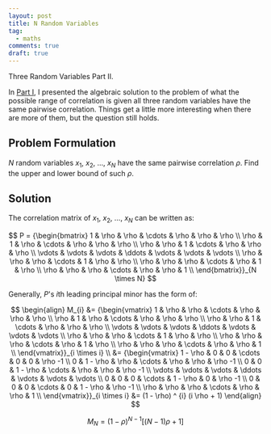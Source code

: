 ```yaml
---
layout: post
title: N Random Variables
tag:
  - maths
comments: true
draft: true
---
```

Three Random Variables Part II.

In [Part I](/Three-Random-Variables/), I presented the algebraic solution to the problem of what the possible range of correlation is given all three random variables have the same pairwise correlation. Things get a little more interesting when there are more of them, but the question still holds. 

## Problem Formulation
$N$ random variables $x_1$, $x_2$, ..., $x_N$ have the same pairwise correlation $\rho$. Find the upper and lower bound of such $\rho$.

## Solution
The correlation matrix of $x_1$, $x_2$, ..., $x_N$ can be written as:

$$
P = {\begin{bmatrix} 
1      & \rho   & \rho   & \cdots & \rho   & \rho   & \rho   \\
\rho   & 1      & \rho   & \cdots & \rho   & \rho   & \rho   \\
\rho   & \rho   & 1      & \cdots & \rho   & \rho   & \rho   \\
\vdots & \vdots & \vdots & \ddots & \vdots & \vdots & \vdots \\
\rho   & \rho   & \rho   & \cdots & 1      & \rho   & \rho   \\
\rho   & \rho   & \rho   & \cdots & \rho   & 1      & \rho   \\
\rho   & \rho   & \rho   & \cdots & \rho   & \rho   & 1      \\
\end{bmatrix}}_{N \times N}
$$

Generally, $P$'s $i$th leading principal minor has the form of:

$$
\begin{align}
M_{i} &= {\begin{vmatrix} 
1      & \rho   & \rho   & \cdots & \rho   & \rho   & \rho   \\
\rho   & 1      & \rho   & \cdots & \rho   & \rho   & \rho   \\
\rho   & \rho   & 1      & \cdots & \rho   & \rho   & \rho   \\
\vdots & \vdots & \vdots & \ddots & \vdots & \vdots & \vdots \\
\rho   & \rho   & \rho   & \cdots & 1      & \rho   & \rho   \\
\rho   & \rho   & \rho   & \cdots & \rho   & 1      & \rho   \\
\rho   & \rho   & \rho   & \cdots & \rho   & \rho   & 1      \\
\end{vmatrix}}_{i \times i} \\
&= {\begin{vmatrix} 
1 - \rho & 0        & 0        & \cdots & 0        & 0        & \rho -1 \\
0        & 1 - \rho & \rho     & \cdots & \rho     & \rho     & \rho -1 \\
0        & 0        & 1 - \rho & \cdots & \rho     & \rho     & \rho -1 \\
\vdots   & \vdots   & \vdots   & \ddots & \vdots   & \vdots   & \vdots  \\
0        & 0        & 0        & \cdots & 1 - \rho & 0        & \rho -1 \\
0        & 0        & 0        & \cdots & 0        & 1 - \rho & \rho -1 \\
\rho     & \rho     & \rho     & \cdots & \rho     & \rho     & 1       \\
\end{vmatrix}}_{i \times i}
&= (1 - \rho) ^ {i} (i \rho + 1)
\end{align}
$$


$$
M_N = (1 - \rho) ^ {N - 1} [(N - 1) \rho + 1]
$$


